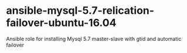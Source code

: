 # ansible-mysql-5.7-relication-failover-ubuntu-16.04
Ansible role for installing Mysql 5.7 master-slave with gtid and automatic failover
